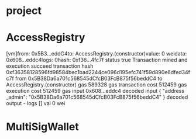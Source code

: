 # project
# AccessRegistry
[vm]from: 0x5B3...eddC4to: AccessRegistry.(constructor)value: 0 weidata: 0x608...eddc4logs: 0hash: 0xf36...4fc7f
status	true Transaction mined and execution succeed
transaction hash	0xf36358128596fd98584bec1bad2244ce096d195efc741f59d890e6dfed34fc7f
from	0x5B38Da6a701c568545dCfcB03FcB875f56beddC4
to	AccessRegistry.(constructor)
gas	589328 gas
transaction cost	512459 gas 
execution cost	512459 gas 
input	0x608...eddc4
decoded input	{
	"address _admin": "0x5B38Da6a701c568545dCfcB03FcB875f56beddC4"
}
decoded output	 - 
logs	[]
val	0 wei


# MultiSigWallet
